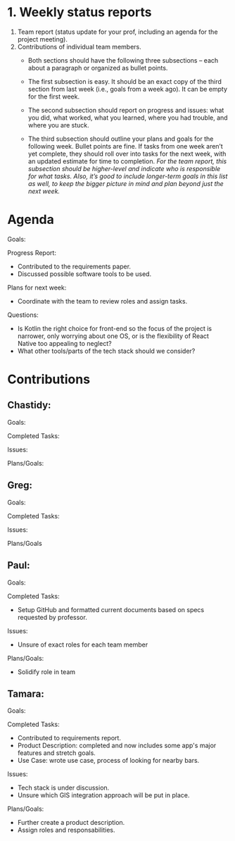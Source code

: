 # 1. Weekly status reports
<ol>

<li>Team report (status update for your prof, including an agenda for the project meeting). </li>

<li>Contributions of individual team members.

- Both sections should have the following three subsections – each about a paragraph or organized as bullet points.

-  The first subsection is easy. It should be an exact copy of the third section from last week (i.e., goals from a week ago). It can be empty for the first week.

- The second subsection should report on progress and issues: what you did, what worked, what you learned, where you had trouble, and where you are stuck.

- The third subsection should outline your plans and goals for the following week. Bullet points are fine. If tasks from one week aren’t yet complete, they should roll over into tasks for the next week, with an updated estimate for time to completion. *For the team report, this subsection should be higher-level and indicate who is responsible for what tasks. Also, it’s good to include longer-term goals in this list as well, to keep the bigger picture in mind and plan beyond just the next week.* </li>

</ol>

# Agenda
Goals:

Progress Report:
- Contributed to the requirements paper. 
- Discussed possible software tools to be used.

Plans for next week:
- Coordinate with the team to review roles and assign tasks. 

Questions:
- Is Kotlin the right choice for front-end so the focus of the project is narrower, only worrying about one OS, or is the flexibility of React Native too appealing to neglect?
- What other tools/parts of the tech stack should we consider?

# Contributions

## Chastidy: 
Goals:

Completed Tasks:

Issues:

Plans/Goals:

## Greg: 
Goals:

Completed Tasks:

Issues:

Plans/Goals

## Paul: 
Goals:

Completed Tasks:
- Setup GitHub and formatted current documents based on specs requested by professor.

Issues:
- Unsure of exact roles for each team member 

Plans/Goals:
- Solidify role in team

## Tamara:
Goals:

Completed Tasks:
- Contributed to requirements report.
- Product Description: completed and now includes some app's major features and stretch goals.
- Use Case: wrote use case, process of looking for nearby bars.

Issues:
  - Tech stack is under discussion.
  - Unsure which GIS integration approach will be put in place.

Plans/Goals:
  - Further create a product description. 
  - Assign roles and responsabilities.
